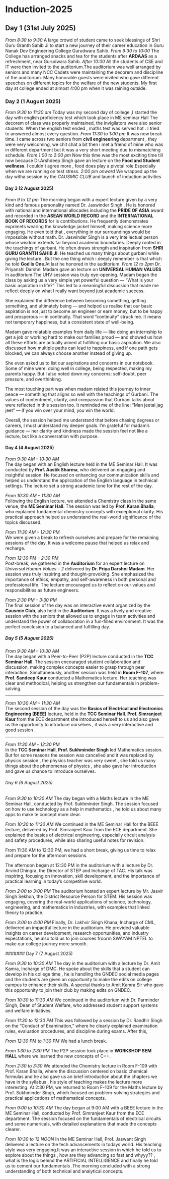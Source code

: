 # Induction-2025
## Day 1 (31st July 2025)
   *From 8:30 to 9:30*
A large crowd of student came to seek blessings of Shri Guru Granth Sahib Ji to start a new journey of their career education in Guru Nanak Dev Engineering College Gurudwara Sahib.
   *From 9:30 to 10:00*
The College has arranged snacks and tea for the students after **ARDAAS** as a refreshment, near Gurudwara Sahib.
   *After 10:00*
All the students of CSE and IT were then invited to the auditorium.The auditorium was well arranged by seniors and many NCC Cadets were maintaining the decorem and discipline of the auditorium.
Many honorable guests were invited who gave different speeches on different topics for the welfare of the new students.
My first day at college ended at almost 4:00 pm when it was raining outside.

### Day 2 (1 August 2025)
   *From 9:30 to 11:30 am*
Today was my second day of college ,I started the day with english proficiency test which took place in ME seminar Hall The decorem of class was properly maintained, the invigilators were also senior students. When the english test ended , maths test was served hot . I tried to answered almost every question.
   *From 11:30 to 1:00 pm*
It was now break time. I came across two seniors from **civil engineering** department , they were very welcoming, we chit chat a bit then i met a friend of mine who was in different department but it was a very short meeting due to mismatching schedule.
   *From 1:00 to 2:00 pm*
Now this time was the most exciting time till now because Dr.Arshdeep Singh gave an lecture on the **Food and Student wellness**. I couldn't agree more , food does play a pivotal role.Especially when we are running on test stress.
   *2:00 pm onward*
We wrapped up the day witha session by the *CAUSMIC CLUB* and launch of induction activities

#### Day 3 (2 August 2025)
   *From 9 to 12 pm*
The morning began with a expert lecture given by a very kind and famous personality named Dr. Jaswinder Singh . He is honored with national and international allocades including the **PRIDE OF ASIA** award and recorded in the **ASEAN WORLD RECORD** and the **INTERNATIONAL BOOK OF RECORDS** for is contributions.
He frequently demonstrates exprimets wearing the knowledge jacket himself, making science more engaging.
He even told that , everything in our surroundings would be impossible without math.
Dr. Jaswinder Singh is a very intellectual person whose wisdom extends far beyond academic boundaries. Deeply rooted in the teachings of gurbani. He often draws strength and inspiration from **SHRI GURU GRANTH SAHIB JI**. He teached us many things about gurbani while giving the lecture . But the one thing which i deeply remember is that which he told **God Is One**.At last he honored in the auditorium.
   *From 12 to 2pm*
   Dr. Priyanshi Darshni Madam gave an lecture on **UNIVERSAL HUMAN VALUES** in auditorium.The UHV session was truly eye-opening. Madam began the class by asking us a very simple yet powerful question — “What is your basic aspiration in life?” This led to a meaningful discussion that made me reflect deeply on what I really want beyond just academic success.

She explained the difference between becoming something, getting something, and ultimately being — and helped us realise that our basic aspiration is not just to become an engineer or earn money, but to be happy and prosperous — in continuity. That word “continuity” struck me. It means not temporary happiness, but a consistent state of well-being.

Madam gave relatable examples from daily life — like doing an internship to get a job or working hard to make our families proud — and showed us how all these efforts are actually aimed at fulfilling our basic aspiration. We also discussed how multiple paths can lead to happiness, and if one path gets blocked, we can always choose another instead of giving up.

She even asked us to list our aspirations and concerns in our notebook. Some of mine were: doing well in college, being respected, making my parents happy. But I also noted down my concerns: self-doubt, peer pressure, and overthinking.

The most touching part was when madam related this journey to inner peace — something that aligns so well with the teachings of Gurbani. The values of contentment, clarity, and compassion that Gurbani talks about were reflected in this session too. It reminded me of the line: “Man jeetai jag jeet” — if you win over your mind, you win the world.

Overall, the session helped me understand that before chasing degrees or careers, I must understand my deeper goals. I’m grateful for madam’s guidance — her clarity and kindness made the session feel not like a lecture, but like a conversation with purpose.

#### Day 4 (4 August 2025)

 *From 9:30 AM – 10:30 AM*  
The day began with an English lecture held in the ME Seminar Hall. It was conducted by **Prof. Aastik Sharma**, who delivered an engaging and insightful session. He focused on enhancing our communication skills and helped us understand the application of the English language in technical settings. The lecture set a strong academic tone for the rest of the day.

*From 10:30 AM – 11:30 AM*  
Following the English lecture, we attended a Chemistry class in the same venue, the **ME Seminar Hall**. The session was led by **Prof. Karan Bhalla**, who explained fundamental chemistry concepts with exceptional clarity. His practical approach helped us understand the real-world significance of the topics discussed.

*From 11:30 AM – 12:30 PM*  
We were given a break to refresh ourselves and prepare for the remaining sessions of the day. It was a welcome pause that helped us relax and recharge.

*From 12:30 PM – 2:30 PM*  
Post-break, we gathered in the **Auditorium** for an expert lecture on *Universal Human Values – 2* delivered by **Dr. Priya Darshni Madam**. Her session was truly inspiring and thought-provoking. She emphasized the importance of ethics, empathy, and self-awareness in both personal and professional life. The lecture encouraged us to reflect on our values and responsibilities as future engineers.

*From 2:30 PM – 3:30 PM*  
The final session of the day was an interactive event organized by the **Causmic Club**, also held in the **Auditorium**. It was a lively and creative session with the seniors that allowed us to engage in team activities and understand the power of collaboration in a fun-filled environment. It was the perfect conclusion to a balanced and fulfilling day.

##### Day 5 (5 August 2025)

*From 9:30 AM – 10:30 AM*  
The day began with a Peer-to-Peer (P2P) lecture conducted in the **TCC Seminar Hall**. The session encouraged student collaboration and discussion, making complex concepts easier to grasp through peer interaction. Simultaneously, another session was held in **Room F-107**, where **Prof. Sandeep Kaur** conducted a Mathematics lecture. Her teaching was clear and methodical, helping us strengthen our fundamentals in problem-solving.

---

*From 10:30 AM – 11:30 AM*  
The second session of the day was the **Basics of Electrical and Electronics Engineering (BEEE)** lecture, held in the **TCC Seminar Hall**. **Prof. Simranjeet Kaur** from the ECE department she introduced herself to us and also gave us the opportunity to introduce ourselves , it was a very interactive and good session . 

---

*From 11:30 AM – 12:30 PM*  
In the **TCC Seminar Hall**, **Prof. Sukhminder Singh** led Mathematics session. But for some reasons the session was cancelled and it was replaced by physics session , the physics teacher was very sweet , she told us many things about the phenomenas of physics , she also gave her introduction and gave us chance to introduce ourselves.

###### Day 6 (6 August 2025)

*From 9:30 to 10:30 AM*
The day began with a Maths lecture in the ME Seminar Hall, conducted by Prof. Sukhminder Singh. The session focused on how to use technology as a help in mathematics , he told us about many apps to make te concept more clear. 

*From 10:30 to 11:30 AM*
We continued in the ME Seminar Hall for the BEEE lecture, delivered by Prof. Simranjeet Kaur from the ECE department. She explained the basics of electrical engineering, especially circuit analysis and safety procedures, while also sharing useful notes for revision.

From 11:30 AM to 12:30 PM, we had a short break, giving us time to relax and prepare for the afternoon sessions.

The afternoon began at 12:30 PM in the auditorium with a lecture by Dr. Arvind Dhingra, the Director of STEP and Incharge of TAC. His talk was inspiring, focusing on innovation, skill development, and the importance of practical learning in today’s competitive world.

*From 2:00 to 3:00 PM*
The auditorium hosted an expert lecture by Mr. Jasvir Singh Sekhon, the District Resource Person for STEM. His session was engaging, covering the real-world applications of science, technology, engineering, and mathematics in industries, with examples that linked theory to practice.

*From 3:00 to 4:00 PM*
Finally, Dr. Lakhvir Singh Khana, Incharge of CML, delivered an impactful lecture in the auditorium. He provided valuable insights on career development, research opportunities, and industry expectations, he also told us to join courses froorm SWAYAM NPTEL to make our college journey more smooth.

####### Day 7 (7 August 2025)

*From 9:30 to 10:30 AM*
The day in the auditorium with a lecture by Dr. Amit Kamra, Incharge of DMC. He spoke about the skills that a student can develop in his college time , he is handling the GNDEC social media pages and  the students are given an opportunity to make the edits on college campus to enhance their skills. A special thanks to Amit Kamra Sir who gave this opportunity to join their club by making edits on GNDEC.   

*From 10:30 to 11:30 AM*
We continued in the auditorium with Dr. Parminder Singh, Dean of Student Welfare, who addressed student support systems and welfare initiatives.

*From 11:30 to 12:30 PM* 
This was followed by a session by Dr. Randhir Singh on the “Conduct of Examination,” where he clearly explained examination rules, evaluation procedures, and discipline during exams. After this, 

*From 12:30 PM to 1:30 PM*
We had a lunch break.

*From 1:30 to 2:30 PM*
The P2P session took place in **WORKSHOP SEM HALL** where we learned the new concepts of C++.  

*From 2:30 to 3:30*
We attended the Chemistry lecture in Room F-109 with Prof. Karan Bhalla, where the discussion centered on basic chemical formulas and he also gave us an brief introduction about the chapters we have in the syllabus , his style of teaching makes the lecture more interesting. At 2:30 PM, we returned to Room F-109 for the Maths lecture by Prof. Sukhminder Singh, which focused on problem-solving strategies and practical applications of mathematical concepts.

*From 9:00 to 10:30 AM*
The day began at 9:00 AM with a BEEE lecture in the ME Seminar Hall, conducted by Prof. Simranjeet Kaur from the ECE department. The session focused on the fundamentals of electrical circuits and some numericals, with detailed explanations that made the concepts clearer.  

*From 10:30 to 12 NOON*
In the ME Seminar Hall, Prof. Jaswant Singh delivered a lecture on the tech advancements in todays world. His teaching style was very engaging.It was an interactive session in which he told us to explore about the things , how are they advancing so fast and whyyy?? , what is the logic behind the ARTIFICIAL INTELLIGENCE and finally he told us to cement our fundamentals .The morning concluded with a strong understanding of both technical and analytical concepts.
